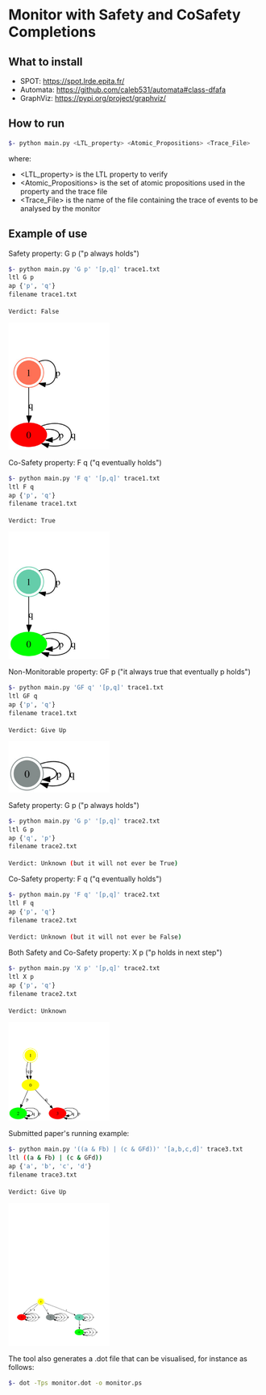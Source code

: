 # Monitor with Safety and CoSafety Completions

## What to install
- SPOT: https://spot.lrde.epita.fr/
- Automata: https://github.com/caleb531/automata#class-dfafa
- GraphViz: https://pypi.org/project/graphviz/

## How to run

```bash
$- python main.py <LTL_property> <Atomic_Propositions> <Trace_File>
```

where:
- <LTL_property> is the LTL property to verify
- <Atomic_Propositions> is the set of atomic propositions used in the property and the trace file
- <Trace_File> is the name of the file containing the trace of events to be analysed by the monitor

## Example of use

Safety property: G p ("p always holds")
```bash
$- python main.py 'G p' '[p,q]' trace1.txt
ltl G p
ap {'p', 'q'}
filename trace1.txt

Verdict: False
```
<img src="https://github.com/AngeloFerrando/MonitorWithSafetyAndCoSafetyCompletions/blob/main/img/Gp.jpg" width="200px">

Co-Safety property: F q ("q eventually holds")
```bash
$- python main.py 'F q' '[p,q]' trace1.txt
ltl F q
ap {'p', 'q'}
filename trace1.txt

Verdict: True
```
<img src="https://github.com/AngeloFerrando/MonitorWithSafetyAndCoSafetyCompletions/blob/main/img/Fq.jpg" width="200px">

Non-Monitorable property: GF p ("it always true that eventually p holds")
```bash
$- python main.py 'GF q' '[p,q]' trace1.txt
ltl GF q
ap {'p', 'q'}
filename trace1.txt

Verdict: Give Up
```
<img src="https://github.com/AngeloFerrando/MonitorWithSafetyAndCoSafetyCompletions/blob/main/img/GFp.jpg" width="200px">

Safety property: G p ("p always holds")
```bash
$- python main.py 'G p' '[p,q]' trace2.txt
ltl G p
ap {'q', 'p'}
filename trace2.txt

Verdict: Unknown (but it will not ever be True)
```

Co-Safety property: F q ("q eventually holds")
```bash
$- python main.py 'F q' '[p,q]' trace2.txt
ltl F q
ap {'p', 'q'}
filename trace2.txt

Verdict: Unknown (but it will not ever be False)
```

Both Safety and Co-Safety property: X p ("p holds in next step")
```bash
$- python main.py 'X p' '[p,q]' trace2.txt
ltl X p
ap {'p', 'q'}
filename trace2.txt

Verdict: Unknown
```
<img src="https://github.com/AngeloFerrando/MonitorWithSafetyAndCoSafetyCompletions/blob/main/img/Xp.jpg" width="200px">

Submitted paper's running example: 
```bash
$- python main.py '((a & Fb) | (c & GFd))' '[a,b,c,d]' trace3.txt
ltl ((a & Fb) | (c & GFd))
ap {'a', 'b', 'c', 'd'}
filename trace3.txt

Verdict: Give Up
```
<img src="https://github.com/AngeloFerrando/MonitorWithSafetyAndCoSafetyCompletions/blob/main/img/PaperProperty.jpg" width="200px">

The tool also generates a .dot file that can be visualised, for instance as follows:
```bash
$- dot -Tps monitor.dot -o monitor.ps
```
